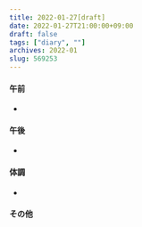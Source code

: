 ```yaml
---
title: 2022-01-27[draft]
date: 2022-01-27T21:00:00+09:00
draft: false
tags: ["diary", ""]
archives: 2022-01
slug: 569253
---
```

#### 午前
- 
#### 午後
- 
#### 体調
- 
#### その他
